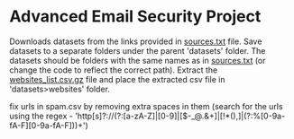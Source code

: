 # Advanced Email Security Project

Downloads datasets from the links provided in [sources.txt](./sources.txt) file. Save datasets to a separate folders under the parent 'datasets' folder. The datasets should be folders with the same names as in [sources.txt](./sources.txt) (or change the code to reflect the correct path).
Extract the [websites_list.csv.gz](./websites_list.csv.gz) file and place the extracted csv file in 'datasets>websites' folder.

fix urls in spam.csv by removing extra spaces in them (search for the urls using the regex - 'http[s]?://(?:[a-zA-Z]|[0-9]|[$-_@.&+]|[!*\(\),]|(?:%[0-9a-fA-F][0-9a-fA-F]))+')
